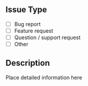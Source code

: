 ## Issue Type

- [ ] Bug report
- [ ] Feature request
- [ ] Question / support request
- [ ] Other

## Description

Place detailed information here
